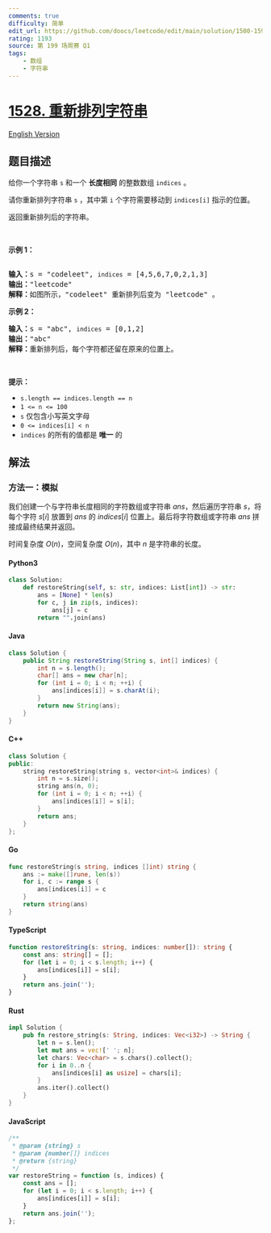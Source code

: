 ```yaml
---
comments: true
difficulty: 简单
edit_url: https://github.com/doocs/leetcode/edit/main/solution/1500-1599/1528.Shuffle%20String/README.md
rating: 1193
source: 第 199 场周赛 Q1
tags:
    - 数组
    - 字符串
---
```


<!-- problem:start -->

# [1528. 重新排列字符串](https://leetcode.cn/problems/shuffle-string)

[English Version](/solution/1500-1599/1528.Shuffle%20String/README_EN.md)

## 题目描述

<!-- description:start -->

<p>给你一个字符串 <code>s</code> 和一个 <strong>长度相同</strong> 的整数数组 <code>indices</code> 。</p>

<p>请你重新排列字符串 <code>s</code> ，其中第 <code>i</code> 个字符需要移动到 <code>indices[i]</code> 指示的位置。</p>

<p>返回重新排列后的字符串。</p>

<p>&nbsp;</p>

<p><strong>示例 1：</strong></p>

<p><img alt="" src="https://fastly.jsdelivr.net/gh/doocs/leetcode@main/solution/1500-1599/1528.Shuffle%20String/images/q1.jpg" /></p>

<pre>
<strong>输入：</strong>s = "codeleet", <code>indices</code> = [4,5,6,7,0,2,1,3]
<strong>输出：</strong>"leetcode"
<strong>解释：</strong>如图所示，"codeleet" 重新排列后变为 "leetcode" 。
</pre>

<p><strong>示例 2：</strong></p>

<pre>
<strong>输入：</strong>s = "abc", <code>indices</code> = [0,1,2]
<strong>输出：</strong>"abc"
<strong>解释：</strong>重新排列后，每个字符都还留在原来的位置上。
</pre>

<p>&nbsp;</p>

<p><strong>提示：</strong></p>

<ul>
	<li><code>s.length == indices.length == n</code></li>
	<li><code>1 &lt;= n &lt;= 100</code></li>
	<li><code>s</code> 仅包含小写英文字母</li>
	<li><code>0 &lt;= indices[i] &lt;&nbsp;n</code></li>
	<li><code>indices</code> 的所有的值都是 <strong>唯一</strong> 的</li>
</ul>

<!-- description:end -->

## 解法

<!-- solution:start -->

### 方法一：模拟

我们创建一个与字符串长度相同的字符数组或字符串 $\textit{ans}$，然后遍历字符串 $\textit{s}$，将每个字符 $\textit{s}[i]$ 放置到 $\textit{ans}$ 的 $\textit{indices}[i]$ 位置上。最后将字符数组或字符串 $\textit{ans}$ 拼接成最终结果并返回。

时间复杂度 $O(n)$，空间复杂度 $O(n)$，其中 $n$ 是字符串的长度。

<!-- tabs:start -->

#### Python3

```python
class Solution:
    def restoreString(self, s: str, indices: List[int]) -> str:
        ans = [None] * len(s)
        for c, j in zip(s, indices):
            ans[j] = c
        return "".join(ans)
```

#### Java

```java
class Solution {
    public String restoreString(String s, int[] indices) {
        int n = s.length();
        char[] ans = new char[n];
        for (int i = 0; i < n; ++i) {
            ans[indices[i]] = s.charAt(i);
        }
        return new String(ans);
    }
}
```

#### C++

```cpp
class Solution {
public:
    string restoreString(string s, vector<int>& indices) {
        int n = s.size();
        string ans(n, 0);
        for (int i = 0; i < n; ++i) {
            ans[indices[i]] = s[i];
        }
        return ans;
    }
};
```

#### Go

```go
func restoreString(s string, indices []int) string {
	ans := make([]rune, len(s))
	for i, c := range s {
		ans[indices[i]] = c
	}
	return string(ans)
}
```

#### TypeScript

```ts
function restoreString(s: string, indices: number[]): string {
    const ans: string[] = [];
    for (let i = 0; i < s.length; i++) {
        ans[indices[i]] = s[i];
    }
    return ans.join('');
}
```

#### Rust

```rust
impl Solution {
    pub fn restore_string(s: String, indices: Vec<i32>) -> String {
        let n = s.len();
        let mut ans = vec![' '; n];
        let chars: Vec<char> = s.chars().collect();
        for i in 0..n {
            ans[indices[i] as usize] = chars[i];
        }
        ans.iter().collect()
    }
}
```

#### JavaScript

```js
/**
 * @param {string} s
 * @param {number[]} indices
 * @return {string}
 */
var restoreString = function (s, indices) {
    const ans = [];
    for (let i = 0; i < s.length; i++) {
        ans[indices[i]] = s[i];
    }
    return ans.join('');
};
```

<!-- tabs:end -->

<!-- solution:end -->

<!-- problem:end -->
